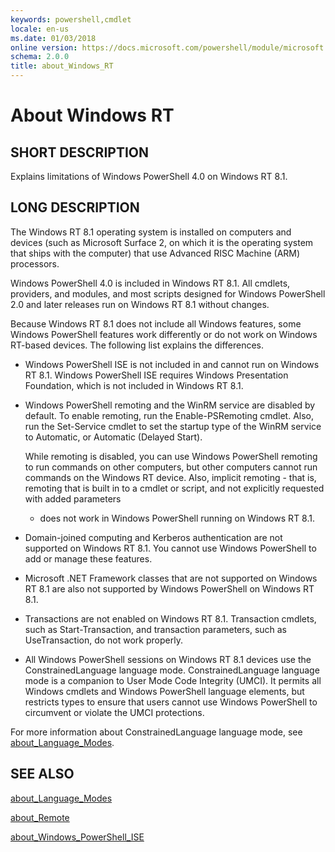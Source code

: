 ```yaml
---
keywords: powershell,cmdlet
locale: en-us
ms.date: 01/03/2018
online version: https://docs.microsoft.com/powershell/module/microsoft.powershell.core/about/about_windows_rt?view=powershell-4.0
schema: 2.0.0
title: about_Windows_RT
---
```


# About Windows RT

## SHORT DESCRIPTION

Explains limitations of  Windows PowerShell 4.0 on Windows RT 8.1.

## LONG DESCRIPTION

The Windows RT 8.1 operating system is installed on computers and devices
(such as Microsoft Surface 2, on which it is the operating system that ships
with the computer) that use Advanced RISC Machine (ARM) processors.

Windows PowerShell 4.0 is included in Windows RT 8.1. All cmdlets, providers,
and modules, and most scripts designed for Windows PowerShell 2.0 and later
releases run on Windows RT 8.1 without changes.

Because Windows RT 8.1 does not include all Windows features, some Windows
PowerShell features work differently or do not work on Windows RT-based
devices. The following list explains the differences.

- Windows PowerShell ISE is not included in and cannot run on Windows RT 8.1.
  Windows PowerShell ISE requires Windows Presentation Foundation, which is not
  included in Windows RT 8.1.

- Windows PowerShell remoting and the WinRM service are disabled by default.
  To enable remoting, run the Enable-PSRemoting cmdlet. Also, run the
  Set-Service cmdlet to set the startup type of the WinRM service to Automatic,
  or Automatic (Delayed Start).

  While remoting is disabled, you can use Windows PowerShell remoting to run
  commands on other computers, but other computers cannot run commands on the
  Windows RT device. Also, implicit remoting - that is, remoting that is built
  in to a cmdlet or script, and not explicitly requested with added parameters
  - does not work in Windows PowerShell running on Windows RT 8.1.

- Domain-joined computing and Kerberos authentication are not supported on
  Windows RT 8.1. You cannot use Windows PowerShell to add or manage these
  features.

- Microsoft .NET Framework classes that are not supported on Windows RT 8.1
  are also not supported by Windows PowerShell on Windows RT 8.1.

- Transactions are not enabled on Windows RT 8.1. Transaction cmdlets, such
  as Start-Transaction, and transaction parameters, such as UseTransaction, do
  not work properly.

- All Windows PowerShell sessions on Windows RT 8.1 devices use the
  ConstrainedLanguage language mode. ConstrainedLanguage language mode is a
  companion to User Mode Code Integrity (UMCI). It permits all Windows cmdlets
  and Windows PowerShell language elements, but restricts types to ensure that
  users cannot use Windows PowerShell to circumvent or violate the UMCI
  protections.

For more information about ConstrainedLanguage language mode, see
[about_Language_Modes](about_Language_Modes.md).

## SEE ALSO

[about_Language_Modes](about_Language_Modes.md)

[about_Remote](about_Remote.md)

[about_Windows_PowerShell_ISE](about_Windows_PowerShell_ISE.md)
